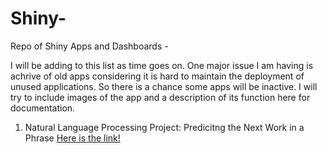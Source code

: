 # Shiny-
Repo of Shiny Apps and Dashboards - 


I will be adding to this list as time goes on. One major issue I am having is achrive of old apps considering it is hard to maintain the deployment of unused applications. So there is a chance some apps will be inactive. I will try to include images of the app and a description of its function here for documentation.

1. Natural Language Processing Project: Predicitng the Next Work in a Phrase
[Here is the link!](https://parinxp.shinyapps.io/PhrasePredictorShiny/?_ga=2.198082799.1184044012.1591747597-2063753647.1591747597)
